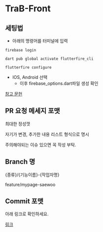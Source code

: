 # TraB-Front

## 세팅법

- 아래의 명령어를 터미널에 입력

```firebase login```

```dart pub global activate flutterfire_cli```

```flutterfire configure```
- IOS, Android 선택
  - 이후 firebase_options.dart파일 생성 확인

[참고 문헌](https://firebase.google.com/docs/flutter/setup?hl=ko&platform=ios)

## PR 요청 메세지 포맷

최대한 정성껏

자기가 변경, 추가한 내용 리스트 형식으로 명시

주의해야되는 이슈 있으면 꼭 작성 부탁.

## Branch 명

{종류}/{기능이름}-{작업자명}

feature/mypage-saewoo

## Commit 포맷

아래 링크로 확인하세요.

[링크](https://velog.io/@archivvonjang/Git-Commit-Message-Convention)
